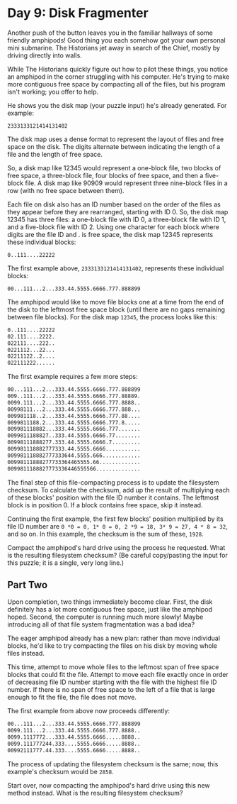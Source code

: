 # Day 9: Disk Fragmenter

Another push of the button leaves you in the familiar hallways of some friendly amphipods!
Good thing you each somehow got your own personal mini submarine.
The Historians jet away in search of the Chief, mostly by driving directly into walls.

While The Historians quickly figure out how to pilot these things, you notice an amphipod in the
corner struggling with his computer. He's trying to make more contiguous free space by compacting
all of the files, but his program isn't working; you offer to help.

He shows you the disk map (your puzzle input) he's already generated. For example:

`2333133121414131402`

The disk map uses a dense format to represent the layout of files and free space on the disk.
The digits alternate between indicating the length of a file and the length of free space.

So, a disk map like 12345 would represent a one-block file, two blocks of free space, a three-block
file, four blocks of free space, and then a five-block file. A disk map like 90909 would represent
three nine-block files in a row (with no free space between them).

Each file on disk also has an ID number based on the order of the files as they appear before they
are rearranged, starting with ID 0. So, the disk map 12345 has three files: a one-block file with
ID 0, a three-block file with ID 1, and a five-block file with ID 2. Using one character for each
block where digits are the file ID and . is free space, the disk map 12345 represents these
individual blocks:

`0..111....22222`

The first example above, `2333133121414131402`, represents these individual blocks:

`00...111...2...333.44.5555.6666.777.888899`

The amphipod would like to move file blocks one at a time from the end of the disk to the leftmost
free space block (until there are no gaps remaining between file blocks).
For the disk map `12345`, the process looks like this:

```txt
0..111....22222
02.111....2222.
022111....222..
0221112...22...
02211122..2....
022111222......
```

The first example requires a few more steps:

```txt
00...111...2...333.44.5555.6666.777.888899
009..111...2...333.44.5555.6666.777.88889.
0099.111...2...333.44.5555.6666.777.8888..
00998111...2...333.44.5555.6666.777.888...
009981118..2...333.44.5555.6666.777.88....
0099811188.2...333.44.5555.6666.777.8.....
009981118882...333.44.5555.6666.777.......
0099811188827..333.44.5555.6666.77........
00998111888277.333.44.5555.6666.7.........
009981118882777333.44.5555.6666...........
009981118882777333644.5555.666............
00998111888277733364465555.66.............
0099811188827773336446555566..............
```

The final step of this file-compacting process is to update the filesystem checksum.
To calculate the checksum, add up the result of multiplying each of these blocks'
position with the file ID number it contains. The leftmost block is in position 0.
If a block contains free space, skip it instead.

Continuing the first example, the first few blocks' position multiplied by its file ID number are
`0 *0 = 0, 1* 0 = 0, 2 *9 = 18, 3* 9 = 27, 4 * 8 = 32`, and so on. In this example,
the checksum is the sum of these, `1928`.

Compact the amphipod's hard drive using the process he requested.
What is the resulting filesystem checksum?
(Be careful copy/pasting the input for this puzzle; it is a single, very long line.)

## Part Two

Upon completion, two things immediately become clear. First, the disk definitely has a lot more
contiguous free space, just like the amphipod hoped. Second, the computer is running much more
slowly! Maybe introducing all of that file system fragmentation was a bad idea?

The eager amphipod already has a new plan: rather than move individual blocks, he'd like to try
compacting the files on his disk by moving whole files instead.

This time, attempt to move whole files to the leftmost span of free space blocks that could fit the
file. Attempt to move each file exactly once in order of decreasing file ID number starting with
the file with the highest file ID number. If there is no span of free space to the left of a file
that is large enough to fit the file, the file does not move.

The first example from above now proceeds differently:

```txt
00...111...2...333.44.5555.6666.777.888899
0099.111...2...333.44.5555.6666.777.8888..
0099.1117772...333.44.5555.6666.....8888..
0099.111777244.333....5555.6666.....8888..
00992111777.44.333....5555.6666.....8888..
```

The process of updating the filesystem checksum is the same; now, this example's checksum would be
`2858`.

Start over, now compacting the amphipod's hard drive using this new method instead.
What is the resulting filesystem checksum?
